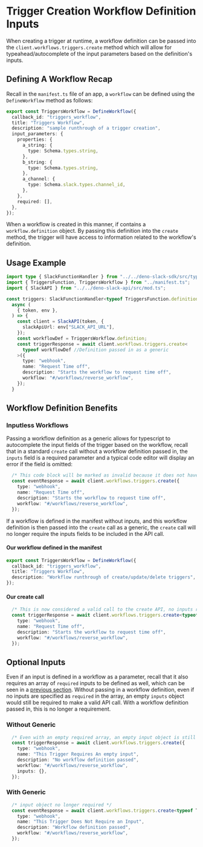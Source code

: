 # Trigger Creation Workflow Definition Inputs

When creating a trigger at runtime, a workflow definition can be passed into the `client.workflows.triggers.create` method which will allow for typeahead/autocomplete of the input parameters based on the definition's inputs. 

## Defining A Workflow Recap

Recall in the `manifest.ts` file of an app, a `workflow` can be defined using the `DefineWorkflow` method as follows:

```ts
export const TriggersWorkflow = DefineWorkflow({
  callback_id: "triggers_workflow",
  title: "Triggers Workflow",
  description: "sample runthrough of a trigger creation",
  input_parameters: {
    properties: {
      a_string: {
        type: Schema.types.string,
      },
      b_string: {
        type: Schema.types.string,
      },
      a_channel: {
        type: Schema.slack.types.channel_id,
      },
    },
    required: [],
  },
});
```

When a workflow is created in this manner, if contains a `workflow.definition` object. By passing this definition into the `create` method, the trigger will have access to information related to the workflow's definition.

## Usage Example 

```ts
import type { SlackFunctionHandler } from "../../deno-slack-sdk/src/types.ts";
import { TriggersFunction, TriggersWorkflow } from "../manifest.ts";
import { SlackAPI } from "../../deno-slack-api/src/mod.ts";

const triggers: SlackFunctionHandler<typeof TriggersFunction.definition> = 
  async (
    { token, env },
  ) => {
    const client = SlackAPI(token, {
      slackApiUrl: env["SLACK_API_URL"],
    });
    const workflowDef = TriggersWorkflow.definition;
    const triggerResponse = await client.workflows.triggers.create<
      typeof workflowDef //Definition passed in as a generic
    >({
      type: "webhook",
      name: "Request Time off",
      description: "Starts the workflow to request time off",
      workflow: "#/workflows/reverse_workflow",
    });
  }
```

## Workflow Definition Benefits

### Inputless Workflows

Passing a workflow definition as a generic allows for typescript to autocomplete the input fields of the trigger based on the workflow, recall that in a standard `create` call without a workflow definition passed in, the `inputs` field is a required parameter and a typical code editor will display an error if the field is omitted:

```ts
  /* This code block will be marked as invalid because it does not have an "inputs" parameter */
  const eventResponse = await client.workflows.triggers.create({
    type: "webhook",
    name: "Request Time off",
    description: "Starts the workflow to request time off",
    workflow: "#/workflows/reverse_workflow",
  });
```

If a workflow is defined in the manifest without inputs, and this workflow definition is then passed into the `create` call as a generic, the `create` call will no longer require the inputs fields to be included in the API call.

#### Our workflow defined in the manifest
```ts
export const TriggersWorkflow = DefineWorkflow({
  callback_id: "triggers_workflow",
  title: "Triggers Workflow",
  description: "Workflow runthrough of create/update/delete triggers",
});
```

#### Our create call

```ts
  /* This is now considered a valid call to the create API, no inputs required */
  const triggerResponse = await client.workflows.triggers.create<typeof TriggersWorkflow.definition>({
    type: "webhook",
    name: "Request Time off",
    description: "Starts the workflow to request time off",
    workflow: "#/workflows/reverse_workflow",
  });
```

## Optional Inputs

Even if an input is defined in a workflow as a parameter, recall that it also requires an array of `required` inputs to be defined as well, which can be seen in a [previous section](#defining-a-workflow-recap).
Without passing in a workflow definition, even if no inputs are specified as `required` in the array, an empty `inputs` object would still be required to make a valid API call. With a workflow definition passed in, this is no longer a requirement.

### Without Generic
```ts
  /* Even with an empty required array, an empty input object is still required  */
  const triggerResponse = await client.workflows.triggers.create({
    type: "webhook",
    name: "This Trigger Requires An empty input",
    description: "No workflow definition passed",
    workflow: "#/workflows/reverse_workflow",
    inputs: {},
  });
```

### With Generic
```ts
  /* input object no longer required */
  const eventResponse = await client.workflows.triggers.create<typeof TriggerWorkflow.definition>({
    type: "webhook",
    name: "This Trigger Does Not Require an Input",
    description: "Workflow definition passed",
    workflow: "#/workflows/reverse_workflow",
  });
```
